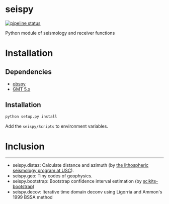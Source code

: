 # seispy

[![pipeline status](https://git.nju.edu.cn/geophy/seispy/badges/master/pipeline.svg)](https://git.nju.edu.cn/geophy/seispy/commits/master)

Python module of seismology and  receiver functions

# Installation
## Dependencies
  * [obspy](http://docs.obspy.org)<br />
  * [GMT 5.x](http://gmt.soest.hawaii.edu)<br />
  
## Installation
```Python
python setup.py install
```
Add the ```seispy/Scripts``` to environment	variables.
# Inclusion
--------------
  * seispy.distaz: Calculate distance and azimuth (by [the lithospheric seismology program at USC](http://www.seis.sc.edu/software/distaz/)).<br />
  * seispy.geo: Tiny codes of geophysics.
  * seispy.bootstrap: Bootstrap confidence interval estimation (by [scikits-bootstrap](https://github.com/cgevans/scikits-bootstrap))
  * seispy.decov: Iterative time domain deconv using Ligorria and Ammon's 1999 BSSA method
